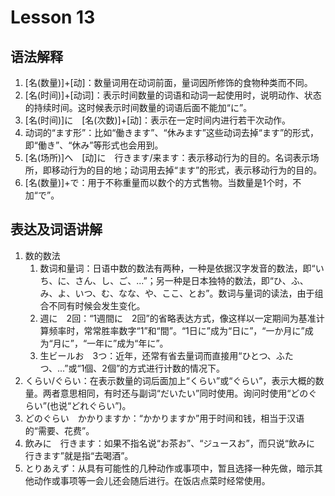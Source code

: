 # Lesson 13
## 语法解释
1. [名(数量)]+[动]：数量词用在动词前面，量词因所修饰的食物种类而不同。
2. [名(时间)]+[动词]：表示时间数量的词语和动词一起使用时，说明动作、状态的持续时间。这时候表示时间数量的词语后面不能加“に”。
3. [名(时间)]に　[名(次数)]+[动]：表示在一定时间内进行若干次动作。
4. 动词的“ます形”：比如“働きます”、“休みます”这些动词去掉“ます”的形式，即“働き”、“休み”等形式也会用到。
5. [名(场所)]へ　[动]に　行きます/来ます：表示移动行为的目的。名词表示场所，即移动行为的目的地；动词用去掉“ます”的形式，表示移动行为的目的。
6. [名(数量)]+で：用于不称重量而以数个的方式售物。当数量是1个时，不加“で”。

## 表达及词语讲解
1. 数的数法
	1. 数词和量词：日语中数的数法有两种，一种是依据汉字发音的数法，即“いち、に、さん、し、ご、...”；另一种是日本独特的数法，即“ひ、ふ、み、よ、いつ、む、なな、や、ここ、とお”。数词与量词的读法，由于组合不同有时候会发生变化。
	2. 週に　2回：“1週間に　2回”的省略表达方式，像这样以一定期间为基准计算频率时，常常胜率数字“1”和“間”。“1日に”成为“日に”，“一か月に”成为“月に”，“一年に”成为“年に”。
	3. 生ビールお　3つ：近年，还常有省去量词而直接用“ひとつ、ふたつ、...”或“1個、2個”的方式进行计数的情况下。
2. くらい/ぐらい：在表示数量的词后面加上“くらい”或“ぐらい”，表示大概的数量。两者意思相同，有时还与副词“だいたい”同时使用。询问时使用“どのぐらい”(也说“どれぐらい”)。
3. どのぐらい　かかりますか：“かかりますか”用于时间和钱，相当于汉语的“需要、花费”。
4. 飲みに　行きます：如果不指名说“お茶お”、“ジュースお”，而只说“飲みに　行きます”就是指“去喝酒”。
5. とりあえず：从具有可能性的几种动作或事项中，暂且选择一种先做，暗示其他动作或事项等一会儿还会随后进行。在饭店点菜时经常使用。


